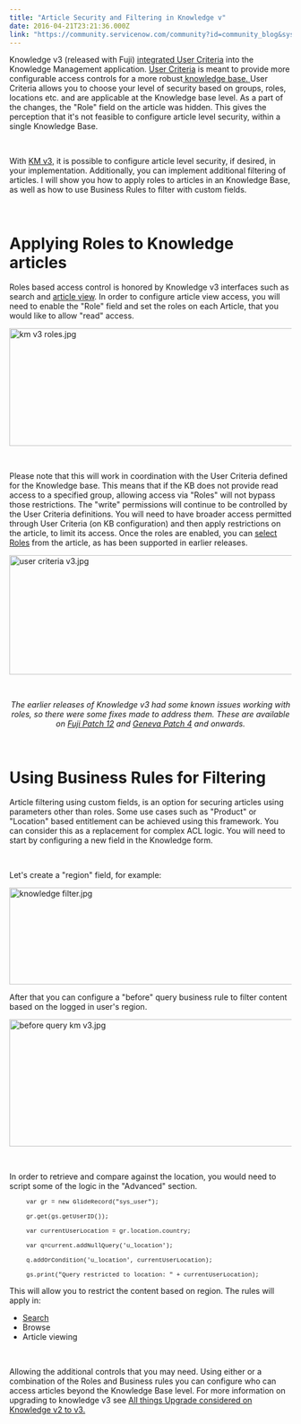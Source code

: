 ```yaml
---
title: "Article Security and Filtering in Knowledge v"
date: 2016-04-21T23:21:36.000Z
link: "https://community.servicenow.com/community?id=community_blog&sys_id=264e66addbd0dbc01dcaf3231f96196c"
---
```

<p>Knowledge v3 (released with Fuji) <a title="ocs.servicenow.com/bundle/geneva-servicenow-platform/page/product/knowledge_management/reference/r_KMv3KeyDifferences.html" href="https://docs.servicenow.com/bundle/geneva-servicenow-platform/page/product/knowledge_management/reference/r_KMv3KeyDifferences.html" rel="nofollow">integrated User Criteria</a> into the Knowledge Management application. <a title="i.service-now.com/kb_view.do?sysparm_article&#61;KB0550924" href="https://hi.service-now.com/kb_view.do?sysparm_article&#61;KB0550924" rel="nofollow">User Criteria</a> is meant to provide more configurable access controls for a more robust<a title="ocs.servicenow.com/bundle/geneva-it-service-management/page/product/service_catalog_management/reference/r_GoodPracImpleUsrCritria.html" href="https://docs.servicenow.com/bundle/geneva-it-service-management/page/product/service_catalog_management/reference/r_GoodPracImpleUsrCritria.html" rel="nofollow"> knowledge base. </a>User Criteria allows you to choose your level of security based on groups, roles, locations etc. and are applicable at the Knowledge base level. As a part of the changes, the &#34;Role&#34; field on the article was hidden. This gives the perception that it&#39;s not feasible to configure article level security, within a single Knowledge Base.</p>
<p> </p>
<p>With <a title="outu.be/OVGt5rgB3S0" href="https://youtu.be/OVGt5rgB3S0" rel="nofollow">KM v3,</a> it is possible to configure article level security, if desired, in your implementation. Additionally, you can implement additional filtering of articles. I will show you how to apply roles to articles in an Knowledge Base, as well as how to use Business Rules to filter with custom fields.</p>
<p> </p>
<h1><strong>Applying Roles to Knowledge articles</strong></h1>
<p>Roles based access control is honored by Knowledge v3 interfaces such as search and <a title="ocs.servicenow.com/bundle/geneva-servicenow-platform/page/product/knowledge_management/reference/r_KMv3KnowledgeArticleView.html" href="https://docs.servicenow.com/bundle/geneva-servicenow-platform/page/product/knowledge_management/reference/r_KMv3KnowledgeArticleView.html" rel="nofollow">article view</a>. In order to configure article view access, you will need to enable the &#34;Role&#34; field and set the roles on each Article, that you would like to allow &#34;read&#34; access.</p>
<p><img class="image-5 jive-image" style="width: 620px; height: 210px; display: block; margin-left: auto; margin-right: auto;" src="52be6c8adb98d704ed6af3231f9619ae.iix" alt="km v3 roles.jpg" /></p>
<p> </p>
<p>Please note that this will work in coordination with the User Criteria defined for the Knowledge base. This means that if the KB does not provide read access to a specified group, allowing access via &#34;Roles&#34; will not bypass those restrictions. The &#34;write&#34; permissions will continue to be controlled by the User Criteria definitions. You will need to have broader access permitted through User Criteria (on KB configuration) and then apply restrictions on the article, to limit its access. Once the roles are enabled, you can <a title="ocs.servicenow.com/bundle/geneva-servicenow-platform/page/administer/roles/reference/r_BaseSystemRoles.html" href="https://docs.servicenow.com/bundle/geneva-servicenow-platform/page/administer/roles/reference/r_BaseSystemRoles.html" rel="nofollow">select Roles</a> from the article, as has been supported in earlier releases. <span style="color: #eb7a3d;"><br /></span></p>
<p><img class="image-6 jive-image" style="width: 620px; height: 213px; display: block; margin-left: auto; margin-right: auto;" src="ab53dcc6db141f048c8ef4621f961929.iix" alt="user criteria v3.jpg" /></p>
<p> </p>
<p style="text-align: center;"><em>The earlier releases of Knowledge v3 had some known issues working with roles, so there were some fixes made to address them. These are available on <a title="ki.servicenow.com/index.php?title&#61;Release:Fuji_Patch_12#gsc.tab&#61;0" href="http://wiki.servicenow.com/index.php?title&#61;Release:Fuji_Patch_12#gsc.tab&#61;0" rel="nofollow">Fuji Patch 12</a> and <a title="ocs.servicenow.com/bundle/geneva-release-notes/page/release-notes/r_Geneva-Patch-4.html" href="https://docs.servicenow.com/bundle/geneva-release-notes/page/release-notes/r_Geneva-Patch-4.html" rel="nofollow">Geneva Patch 4</a> and onwards.</em></p>
<p> </p>
<h1><strong>Using Business Rules for Filtering</strong></h1>
<p>Article filtering using custom fields, is an option for securing articles using parameters other than roles. Some use cases such as &#34;Product&#34; or &#34;Location&#34; based entitlement can be achieved using this framework. You can consider this as a replacement for complex ACL logic. You will need to start by configuring a new field in the Knowledge form.</p>
<p> </p>
<p>Let&#39;s create a &#34;region&#34; field, for example:</p>
<p><img class="image-7 jive-image" style="width: 620px; height: 173px; display: block; margin-left: auto; margin-right: auto;" src="d3fce375db949b048c8ef4621f961965.iix" alt="knowledge filter.jpg" /></p>
<p>After that you can configure a &#34;before&#34; query business rule to filter content based on the logged in user&#39;s region.</p>
<p><img class="image-8 jive-image" style="width: 620px; height: 227px; display: block; margin-left: auto; margin-right: auto;" src="f73fc986db54d344e9737a9e0f961974.iix" alt="before query km v3.jpg" /></p>
<p> </p>
<p>In order to retrieve and compare against the location, you would need to script some of the logic in the &#34;Advanced&#34; section.</p>
<p class="p1" style="padding-left: 30px;"><span class="s1" style="font-family: &#39;courier new&#39;, courier; font-size: 8pt;">var gr &#61; new GlideRecord(&#34;sys_user&#34;);</span></p>
<p class="p1" style="padding-left: 30px;"><span class="s1" style="font-family: &#39;courier new&#39;, courier; font-size: 8pt;">gr.get(gs.getUserID());</span></p>
<p class="p1" style="padding-left: 30px;"><span class="s1" style="font-family: &#39;courier new&#39;, courier; font-size: 8pt;">var currentUserLocation &#61; gr.location.country;</span></p>
<p class="p1" style="padding-left: 30px;"><span class="s1" style="font-family: &#39;courier new&#39;, courier; font-size: 8pt;">var q&#61;current.addNullQuery(&#39;u_location&#39;);</span></p>
<p class="p1" style="padding-left: 30px;"><span class="s1" style="font-family: &#39;courier new&#39;, courier; font-size: 8pt;">q.addOrCondition(&#39;u_location&#39;, currentUserLocation);</span></p>
<p class="p1" style="padding-left: 30px;"><span class="s1" style="font-family: &#39;courier new&#39;, courier; font-size: 8pt;">gs.print(&#34;Query restricted to location: &#34; &#43; currentUserLocation);</span></p>
<p>This will allow you to restrict the content based on region. The rules will apply in:</p>
<ul><li><a href="community?id&#61;community_blog&amp;sys_id&#61;f91e226ddbd0dbc01dcaf3231f961910" rel="nofollow">Search</a></li><li>Browse</li><li>Article viewing</li></ul>
<p> </p>
<p>Allowing the additional controls that you may need. Using either or a combination of the Roles and Business rules you can configure who can access articles beyond the Knowledge Base level. For more information on upgrading to knowledge v3 see <a class="jive_macro jive_macro_blogpost" title="All things Upgrade considered on Knowledge v2 to v3." href="community?id&#61;community_blog&amp;sys_id&#61;e0dc2665dbd0dbc01dcaf3231f9619f4" rel="nofollow">All things Upgrade considered on Knowledge v2 to v3.</a></p>